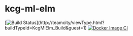 # kcg-ml-elm
[![Build Status](http://103.68.223.207:8111/app/rest/builds/buildType:(id:KcgMlElm_Build)/statusIcon)](http://teamcity/viewType.html?buildTypeId=KcgMlElm_Build&guest=1)
[![Docker Image CI](https://github.com/kk-digital/kcg-ml-elm/actions/workflows/docker-run-all-notebook.yml/badge.svg)](https://github.com/kk-digital/kcg-ml-elm/actions/workflows/docker-run-all-notebook.yml)
